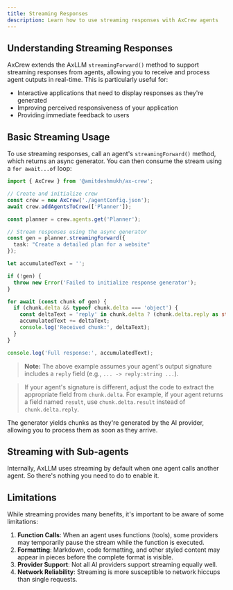 ```yaml
---
title: Streaming Responses
description: Learn how to use streaming responses with AxCrew agents
---
```


## Understanding Streaming Responses

AxCrew extends the AxLLM `streamingForward()` method to support streaming responses from agents, allowing you to receive and process agent outputs in real-time. This is particularly useful for:

- Interactive applications that need to display responses as they're generated
- Improving perceived responsiveness of your application
- Providing immediate feedback to users

## Basic Streaming Usage

To use streaming responses, call an agent's `streamingForward()` method, which returns an async generator. You can then consume the stream using a `for await...of` loop:

```typescript
import { AxCrew } from '@amitdeshmukh/ax-crew';

// Create and initialize crew
const crew = new AxCrew('./agentConfig.json');
await crew.addAgentsToCrew(['Planner']);

const planner = crew.agents.get('Planner');

// Stream responses using the async generator
const gen = planner.streamingForward({
  task: "Create a detailed plan for a website"
});

let accumulatedText = '';

if (!gen) {
  throw new Error('Failed to initialize response generator');
}

for await (const chunk of gen) {
  if (chunk.delta && typeof chunk.delta === 'object') {
    const deltaText = 'reply' in chunk.delta ? (chunk.delta.reply as string) : JSON.stringify(chunk.delta);
    accumulatedText += deltaText;
    console.log('Received chunk:', deltaText);
  }
}

console.log('Full response:', accumulatedText);
```

> **Note:**
>The above example assumes your agent's output signature includes a `reply` field (e.g., `... -> reply:string ...`). 

>If your agent's signature is different, adjust the code to extract the appropriate field from `chunk.delta`. For example, if your agent returns a field named `result`, use `chunk.delta.result` instead of `chunk.delta.reply`.

The generator yields chunks as they're generated by the AI provider, allowing you to process them as soon as they arrive.

## Streaming with Sub-agents

Internally, AxLLM uses streaming by default when one agent calls another agent. So there's nothing you need to do to enable it.

## Limitations

While streaming provides many benefits, it's important to be aware of some limitations:

1. **Function Calls**: When an agent uses functions (tools), some providers may temporarily pause the stream while the function is executed.
2. **Formatting**: Markdown, code formatting, and other styled content may appear in pieces before the complete format is visible.
3. **Provider Support**: Not all AI providers support streaming equally well.
4. **Network Reliability**: Streaming is more susceptible to network hiccups than single requests.
